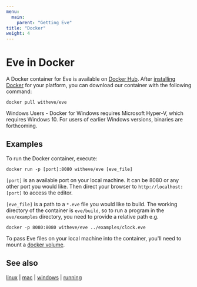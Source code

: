 ```yaml
---
menu:
  main:
    parent: "Getting Eve"
title: "Docker"
weight: 4
---
```


# Eve in Docker

A Docker container for Eve is available on [Docker Hub](https://hub.docker.com/r/witheve/eve/). After [installing Docker](http://www.docker.com/products/docker) for your platform, you can download our container with the following command:

```
docker pull witheve/eve
```

Windows Users - Docker for Windows requires Microsoft Hyper-V, which requires Windows 10. For users of earlier Windows versions, binaries are forthcoming.

## Examples

To run the Docker container, execute:

```
docker run -p [port]:8080 witheve/eve [eve_file]
```

`[port]` is an available port on your local machine. It can be 8080 or any other port you would like. Then direct your browser to `http://localhost:[port]` to access the editor.

`[eve_file]` is a path to a `*.eve` file you would like to build. The working directory of the container is `eve/build`, so to run a program in the `eve/examples` directory, you need to provide a relative path e.g. 

```
docker -p 8080:8080 witheve/eve ../examples/clock.eve
```

To pass Eve files on your local machine into the container, you'll need to mount a [docker volume](https://docs.docker.com/engine/tutorials/dockervolumes/). 

## See also

[linux](../linux) | [mac](../mac) | [windows](../windows) | [running](../running)